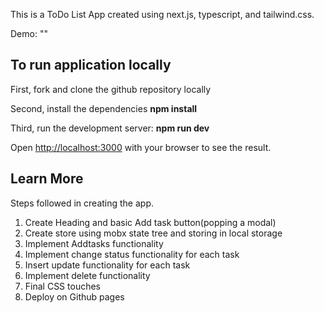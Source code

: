 This is a ToDo List App created using next.js, typescript, and tailwind.css.

Demo: ""

## To run application locally

First, fork and clone the github repository locally

Second, install the dependencies
**npm install**

Third, run the development server:
**npm run dev**

Open [http://localhost:3000](http://localhost:3000) with your browser to see the result.

## Learn More

Steps followed in creating the app.

1. Create Heading and basic Add task button(popping a modal)
2. Create store using mobx state tree and storing in local storage
3. Implement Addtasks functionality
4. Implement change status functionality for each task
5. Insert update functionality for each task
6. Implement delete functionality
7. Final CSS touches
8. Deploy on Github pages
